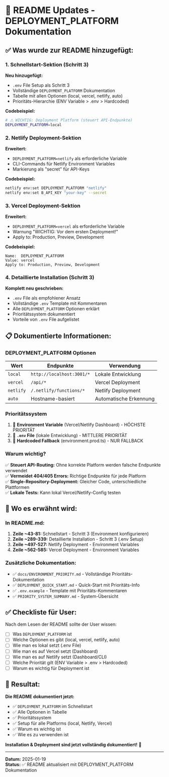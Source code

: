 # 📝 README Updates - DEPLOYMENT_PLATFORM Dokumentation

## ✅ Was wurde zur README hinzugefügt:

### 1. Schnellstart-Sektion (Schritt 3)

**Neu hinzugefügt:**
- `.env` File Setup als Schritt 3
- Vollständige `DEPLOYMENT_PLATFORM` Dokumentation
- Tabelle mit allen Optionen (local, vercel, netlify, auto)
- Prioritäts-Hierarchie (ENV Variable > .env > Hardcoded)

**Codebeispiel:**
```bash
# ⚠️ WICHTIG: Deployment Platform (steuert API-Endpunkte)
DEPLOYMENT_PLATFORM=local
```

### 2. Netlify Deployment-Sektion

**Erweitert:**
- `DEPLOYMENT_PLATFORM=netlify` als erforderliche Variable
- CLI-Commands für Netlify Environment Variables
- Markierung als "secret" für API-Keys

**Codebeispiel:**
```bash
netlify env:set DEPLOYMENT_PLATFORM "netlify"
netlify env:set B_API_KEY "your-key" --secret
```

### 3. Vercel Deployment-Sektion

**Erweitert:**
- `DEPLOYMENT_PLATFORM=vercel` als erforderliche Variable
- Warnung "WICHTIG: Vor dem ersten Deployment!"
- Apply to: Production, Preview, Development

**Codebeispiel:**
```
Name:  DEPLOYMENT_PLATFORM
Value: vercel
Apply to: Production, Preview, Development
```

### 4. Detaillierte Installation (Schritt 3)

**Komplett neu geschrieben:**
- `.env` File als empfohlener Ansatz
- Vollständige `.env` Template mit Kommentaren
- Alle `DEPLOYMENT_PLATFORM` Optionen erklärt
- Prioritätssystem dokumentiert
- Vorteile von `.env` File aufgelistet

## 📋 Dokumentierte Informationen:

### DEPLOYMENT_PLATFORM Optionen

| Wert | Endpunkte | Verwendung |
|------|-----------|------------|
| `local` | `http://localhost:3001/*` | Lokale Entwicklung |
| `vercel` | `/api/*` | Vercel Deployment |
| `netlify` | `/.netlify/functions/*` | Netlify Deployment |
| `auto` | Hostname-basiert | Automatische Erkennung |

### Prioritätssystem

1. 🥇 **Environment Variable** (Vercel/Netlify Dashboard) - HÖCHSTE PRIORITÄT
2. 🥈 **`.env` File** (lokale Entwicklung) - MITTLERE PRIORITÄT
3. 🥉 **Hardcoded Fallback** (environment.prod.ts) - NUR FALLBACK

### Warum wichtig?

✅ **Steuert API-Routing:** Ohne korrekte Platform werden falsche Endpunkte verwendet  
✅ **Vermeidet 404/405 Errors:** Richtige Endpunkte für jede Platform  
✅ **Single-Repository-Deployment:** Gleicher Code, unterschiedliche Plattformen  
✅ **Lokale Tests:** Kann lokal Vercel/Netlify-Config testen  

## 🎯 Wo es erwähnt wird:

### In README.md:

1. **Zeile ~43-81:** Schnellstart - Schritt 3 (Environment konfigurieren)
2. **Zeile ~289-339:** Detaillierte Installation - Schritt 3 (.env Setup)
3. **Zeile ~497-527:** Netlify Deployment - Environment Variables
4. **Zeile ~562-585:** Vercel Deployment - Environment Variables

### Zusätzliche Dokumentation:

- ✅ `docs/ENVIRONMENT_PRIORITY.md` - Vollständige Prioritäts-Dokumentation
- ✅ `DEPLOYMENT_QUICK_START.md` - Quick-Start mit Prioritäts-Info
- ✅ `.env.example` - Template mit Prioritäts-Kommentaren
- ✅ `PRIORITY_SYSTEM_SUMMARY.md` - System-Übersicht

## ✅ Checkliste für User:

Nach dem Lesen der README sollte der User wissen:

- [ ] Was `DEPLOYMENT_PLATFORM` ist
- [ ] Welche Optionen es gibt (local, vercel, netlify, auto)
- [ ] Wie man es lokal setzt (.env File)
- [ ] Wie man es auf Vercel setzt (Dashboard)
- [ ] Wie man es auf Netlify setzt (Dashboard/CLI)
- [ ] Welche Priorität gilt (ENV Variable > .env > Hardcoded)
- [ ] Warum es wichtig für Deployment ist

## 🎉 Resultat:

**Die README dokumentiert jetzt:**
- ✅ `DEPLOYMENT_PLATFORM` im Schnellstart
- ✅ Alle Optionen in Tabelle
- ✅ Prioritätssystem
- ✅ Setup für alle Platforms (local, Netlify, Vercel)
- ✅ Warum es wichtig ist
- ✅ Wie es zu verwenden ist

**Installation & Deployment sind jetzt vollständig dokumentiert!** 🚀

---

**Datum:** 2025-01-19  
**Status:** ✅ README aktualisiert mit DEPLOYMENT_PLATFORM Dokumentation
